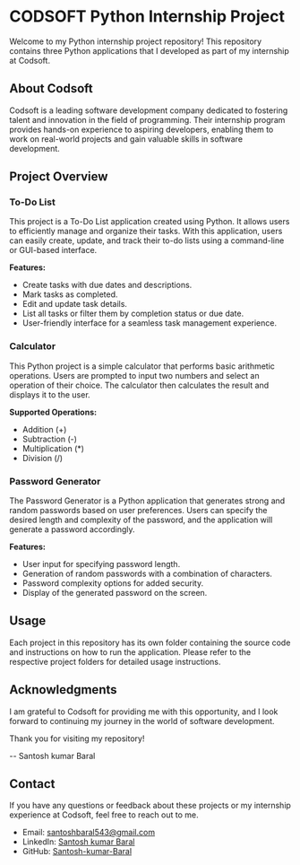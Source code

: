 # CODSOFT Python Internship Project

Welcome to my Python internship project repository! This repository contains three Python applications that I developed as part of my internship at Codsoft.

## About Codsoft

Codsoft is a leading software development company dedicated to fostering talent and innovation in the field of programming. Their internship program provides hands-on experience to aspiring developers, enabling them to work on real-world projects and gain valuable skills in software development.

## Project Overview

### To-Do List 

This project is a To-Do List application created using Python. It allows users to efficiently manage and organize their tasks. With this application, users can easily create, update, and track their to-do lists using a command-line or GUI-based interface.

**Features:**
- Create tasks with due dates and descriptions.
- Mark tasks as completed.
- Edit and update task details.
- List all tasks or filter them by completion status or due date.
- User-friendly interface for a seamless task management experience.

### Calculator

This Python project is a simple calculator that performs basic arithmetic operations. Users are prompted to input two numbers and select an operation of their choice. The calculator then calculates the result and displays it to the user.

**Supported Operations:**
- Addition (+)
- Subtraction (-)
- Multiplication (*)
- Division (/)

### Password Generator

The Password Generator is a Python application that generates strong and random passwords based on user preferences. Users can specify the desired length and complexity of the password, and the application will generate a password accordingly.

**Features:**
- User input for specifying password length.
- Generation of random passwords with a combination of characters.
- Password complexity options for added security.
- Display of the generated password on the screen.

## Usage

Each project in this repository has its own folder containing the source code and instructions on how to run the application. Please refer to the respective project folders for detailed usage instructions.

## Acknowledgments

I am grateful to Codsoft for providing me with this opportunity, and I look forward to continuing my journey in the world of software development.

Thank you for visiting my repository!

-- Santosh kumar Baral

## Contact

If you have any questions or feedback about these projects or my internship experience at Codsoft, feel free to reach out to me.

- Email: santoshbaral543@gmail.com
- LinkedIn: [Santosh kumar Baral](www.linkedin.com/in/santosh-ku-baral)
- GitHub: [Santosh-kumar-Baral](https://github.com/Santosh-kumar-Baral/)
